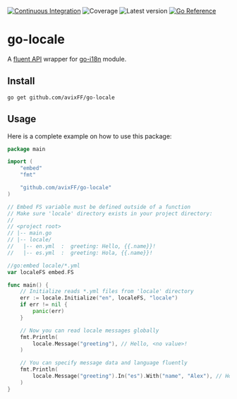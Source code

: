 [![Continuous Integration](https://github.com/avixFF/go-locale/actions/workflows/ci.yml/badge.svg)](https://github.com/avixFF/go-locale/actions/workflows/ci.yml)
![Coverage](https://img.shields.io/badge/Coverage-85.7%25-brightgreen)
![Latest version](https://img.shields.io/badge/Latest%20version-v0.1.1-blue)
[![Go Reference](https://pkg.go.dev/badge/github.com/avixFF/go-locale.svg)](https://pkg.go.dev/github.com/avixFF/go-locale)

# go-locale

A [fluent API](https://www.martinfowler.com/bliki/FluentInterface.html) wrapper
for [go-i18n](https://github.com/nicksnyder/go-i18n) module.

## Install

```
go get github.com/avixFF/go-locale
```

## Usage

Here is a complete example on how to use this package:

```go
package main

import (
	"embed"
	"fmt"

	"github.com/avixFF/go-locale"
)

// Embed FS variable must be defined outside of a function
// Make sure 'locale' directory exists in your project directory:
//
// <project root>
// |-- main.go
// |-- locale/
//   |-- en.yml  :  greeting: Hello, {{.name}}!
//   |-- es.yml  :  greeting: Hola, {{.name}}!

//go:embed locale/*.yml
var localeFS embed.FS

func main() {
	// Initialize reads *.yml files from 'locale' directory
	err := locale.Initialize("en", localeFS, "locale")
	if err != nil {
		panic(err)
	}

	// Now you can read locale messages globally
	fmt.Println(
		locale.Message("greeting"), // Hello, <no value>!
	)

	// You can specify message data and language fluently
	fmt.Println(
		locale.Message("greeting").In("es").With("name", "Alex"), // Hola, Alex!
	)
}

```
